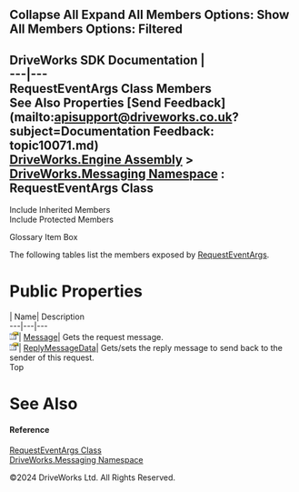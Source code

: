        

 Collapse All Expand All  Members Options: Show All  Members Options: Filtered   
---  
DriveWorks SDK Documentation  |   
---|---  
RequestEventArgs Class Members   
See Also Properties [Send Feedback](mailto:apisupport@driveworks.co.uk?subject=Documentation Feedback: topic10071.md)  
[DriveWorks.Engine Assembly](topic2156.md) > [DriveWorks.Messaging Namespace](topic10038.md) : RequestEventArgs Class  
---  
  
Include Inherited Members    
Include Protected Members  


Glossary Item Box

The following tables list the members exposed by [RequestEventArgs](topic10071.md).

# Public Properties

| Name| Description  
---|---|---  
![Public Property](dotnetimages/publicProperty.gif)| [Message](topic10077.md)| Gets the request message.   
![Public Property](dotnetimages/publicProperty.gif)| [ReplyMessageData](topic10078.md)| Gets/sets the reply message to send back to the sender of this request.   
Top

# See Also

#### Reference

[RequestEventArgs Class](topic10071.md)   
[DriveWorks.Messaging Namespace](topic10038.md)

©2024 DriveWorks Ltd. All Rights Reserved.
